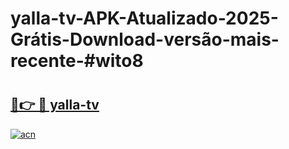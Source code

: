 # yalla-tv-APK-Atualizado-2025-Grátis-Download-versão-mais-recente-#wito8

# <h2><a href="https://ainizakaria.my?title=yalla-tv&ref=24M">🔗👉 🔴 yalla-tv</a></h2>

[![acn](https://github.com/user-attachments/assets/0f9c940e-d8b0-45ae-aac7-cd30a18b3e1c)](https://ainizakaria.my?title=yalla-tv&ref=24M)

